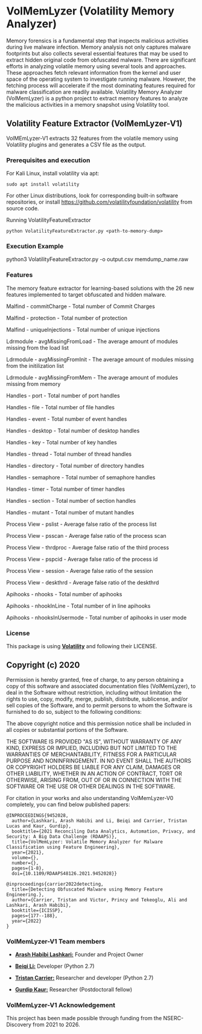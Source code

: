 # VolMemLyzer (Volatility Memory Analyzer)


Memory forensics is a fundamental step that inspects malicious activities during live malware infection. Memory analysis not only captures malware footprints but also collects several essential features that may be used to extract hidden original code from obfuscated malware. There are significant efforts in analyzing volatile memory using several tools and approaches. These approaches fetch relevant information from the kernel and user space of the operating system to investigate running malware. However, the fetching process will accelerate if the most dominating features required for malware classification are readily available. Volatility Memory Analyzer (VolMemLyzer) is a python project to extract memory features to analyze the malicious activities in a memory snapshot using Volatility tool. 


  




## Volatility Feature Extractor (VolMemLyzer-V1)

VolMEmLyzer-V1 extracts 32 features from the volatile memory using Volatility plugins and generates a CSV file as the output.  

### Prerequisites and execution 

For Kali Linux, install volatility via apt:
```
sudo apt install volatility 
```
For other Linux distributions, look for corresponding built-in software repositories, or install https://github.com/volatilityfoundation/volatility from source code. 

Running VolatilityFeatureExtractor 
```
python VolatilityFeatureExtractor.py <path-to-memory-dump> 
```

### Execution Example 
python3 VolatilityFeatureExtractor.py -o output.csv memdump_name.raw

### Features 
The memory feature extractor for learning-based solutions with the 26 new features implemented to target obfuscated and hidden malware.

Malfind - commitCharge - Total number of Commit Charges

Malfind - protection - Total number of protection

Malfind - uniqueInjections - Total number of unique injections

Ldrmodule - avgMissingFromLoad - The average amount of modules missing from the load list

Ldrmodule - avgMissingFromInit - The average amount of modules missing from the initilization list

Ldrmodule - avgMissingFromMem - The average amount of modules missing from memory

Handles - port - Total number of port handles

Handles - file - Total number of file handles

Handles - event - Total number of event handles

Handles - desktop - Total number of desktop handles

Handles - key - Total number of key handles

Handles - thread - Total number of thread handles

Handles - directory - Total number of directory handles

Handles - semaphore - Total number of semaphore handles

Handles - timer - Total number of timer handles

Handles - section - Total number of section handles

Handles - mutant - Total number of mutant handles

Process View - pslist - Average false ratio of the process list

Process View - psscan - Average false ratio of the process scan

Process View - thrdproc - Average false ratio of the third process

Process View - pspcid - Average false ratio of the process id

Process View - session - Average false ratio of the session

Process View - deskthrd - Average false ratio of the deskthrd

Apihooks - nhooks - Total number of apihooks

Apihooks - nhookInLine - Total number of in line apihooks

Apihooks - nhooksInUsermode - Total number of apihooks in user mode


### License  
This package is using [**Volatility**](https://github.com/volatilityfoundation/volatility) and following their LICENSE. 

## Copyright (c) 2020

Permission is hereby granted, free of charge, to any person obtaining a copy of this software and associated documentation files (VolMemLyzer), to deal in the Software without restriction, including without limitation the rights to use, copy, modify, merge, publish, distribute, sublicense, and/or sell copies of the Software, and to permit persons to whom the Software is furnished to do so, subject to the following conditions:

The above copyright notice and this permission notice shall be included in all copies or substantial portions of the Software.

THE SOFTWARE IS PROVIDED "AS IS", WITHOUT WARRANTY OF ANY KIND, EXPRESS OR IMPLIED, INCLUDING BUT NOT LIMITED TO THE WARRANTIES OF MERCHANTABILITY, FITNESS FOR A PARTICULAR PURPOSE AND NONINFRINGEMENT. IN NO EVENT SHALL THE AUTHORS OR COPYRIGHT HOLDERS BE LIABLE FOR ANY CLAIM, DAMAGES OR OTHER LIABILITY, WHETHER IN AN ACTION OF CONTRACT, TORT OR OTHERWISE, ARISING FROM, OUT OF OR IN CONNECTION WITH THE SOFTWARE OR THE USE OR OTHER DEALINGS IN THE SOFTWARE.

For citation in your works and also understanding VolMemLyzer-V0 completely, you can find below published papers:
```
@INPROCEEDINGS{9452028,
  author={Lashkari, Arash Habibi and Li, Beiqi and Carrier, Tristan Lucas and Kaur, Gurdip},
  booktitle={2021 Reconciling Data Analytics, Automation, Privacy, and Security: A Big Data Challenge (RDAAPS)}, 
  title={VolMemLyzer: Volatile Memory Analyzer for Malware Classification using Feature Engineering}, 
  year={2021},
  volume={},
  number={},
  pages={1-8},
  doi={10.1109/RDAAPS48126.2021.9452028}}
```

```
@inproceedings{carrier2022detecting,
  title={Detecting Obfuscated Malware using Memory Feature Engineering.},
  author={Carrier, Tristan and Victor, Princy and Tekeoglu, Ali and Lashkari, Arash Habibi},
  booktitle={ICISSP},
  pages={177--188},
  year={2022}
}
```


### VolMemLyzer-V1 Team members 

* [**Arash Habibi Lashkari:**](http://ahlashkari.com/index.asp) Founder and Project Owner 

* [**Beiqi Li:**](https://github.com/beiqil) Developer (Python 2.7)

* [**Tristan Carrier:**](https://github.com/TristanCarrier) Researcher and developer (Python 2.7)

* [**Gurdip Kaur:**](https://www.linkedin.com/in/gurdip-kaur-738062164/) Researcher (Postdoctorall fellow) 

### VolMemLyzer-V1 Acknowledgement 
This project has been made possible through funding from the NSERC-Discovery from 2021 to 2026. 


